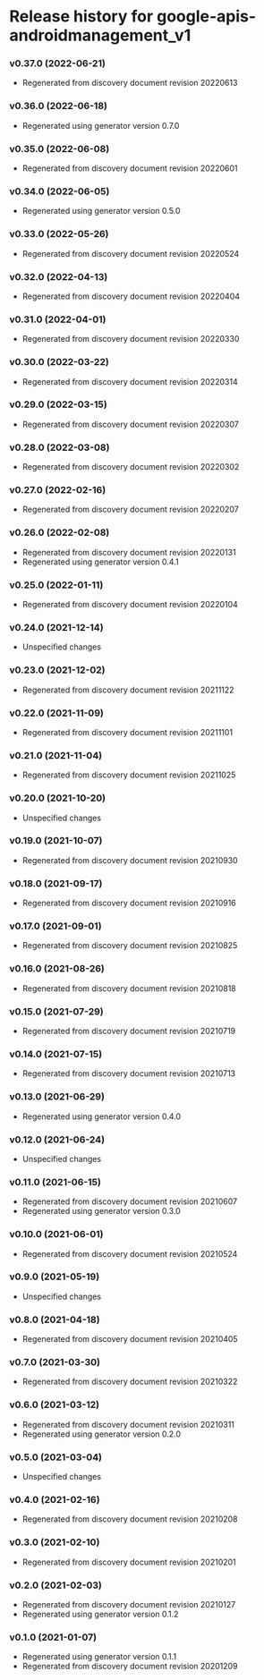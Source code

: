 # Release history for google-apis-androidmanagement_v1

### v0.37.0 (2022-06-21)

* Regenerated from discovery document revision 20220613

### v0.36.0 (2022-06-18)

* Regenerated using generator version 0.7.0

### v0.35.0 (2022-06-08)

* Regenerated from discovery document revision 20220601

### v0.34.0 (2022-06-05)

* Regenerated using generator version 0.5.0

### v0.33.0 (2022-05-26)

* Regenerated from discovery document revision 20220524

### v0.32.0 (2022-04-13)

* Regenerated from discovery document revision 20220404

### v0.31.0 (2022-04-01)

* Regenerated from discovery document revision 20220330

### v0.30.0 (2022-03-22)

* Regenerated from discovery document revision 20220314

### v0.29.0 (2022-03-15)

* Regenerated from discovery document revision 20220307

### v0.28.0 (2022-03-08)

* Regenerated from discovery document revision 20220302

### v0.27.0 (2022-02-16)

* Regenerated from discovery document revision 20220207

### v0.26.0 (2022-02-08)

* Regenerated from discovery document revision 20220131
* Regenerated using generator version 0.4.1

### v0.25.0 (2022-01-11)

* Regenerated from discovery document revision 20220104

### v0.24.0 (2021-12-14)

* Unspecified changes

### v0.23.0 (2021-12-02)

* Regenerated from discovery document revision 20211122

### v0.22.0 (2021-11-09)

* Regenerated from discovery document revision 20211101

### v0.21.0 (2021-11-04)

* Regenerated from discovery document revision 20211025

### v0.20.0 (2021-10-20)

* Unspecified changes

### v0.19.0 (2021-10-07)

* Regenerated from discovery document revision 20210930

### v0.18.0 (2021-09-17)

* Regenerated from discovery document revision 20210916

### v0.17.0 (2021-09-01)

* Regenerated from discovery document revision 20210825

### v0.16.0 (2021-08-26)

* Regenerated from discovery document revision 20210818

### v0.15.0 (2021-07-29)

* Regenerated from discovery document revision 20210719

### v0.14.0 (2021-07-15)

* Regenerated from discovery document revision 20210713

### v0.13.0 (2021-06-29)

* Regenerated using generator version 0.4.0

### v0.12.0 (2021-06-24)

* Unspecified changes

### v0.11.0 (2021-06-15)

* Regenerated from discovery document revision 20210607
* Regenerated using generator version 0.3.0

### v0.10.0 (2021-06-01)

* Regenerated from discovery document revision 20210524

### v0.9.0 (2021-05-19)

* Unspecified changes

### v0.8.0 (2021-04-18)

* Regenerated from discovery document revision 20210405

### v0.7.0 (2021-03-30)

* Regenerated from discovery document revision 20210322

### v0.6.0 (2021-03-12)

* Regenerated from discovery document revision 20210311
* Regenerated using generator version 0.2.0

### v0.5.0 (2021-03-04)

* Unspecified changes

### v0.4.0 (2021-02-16)

* Regenerated from discovery document revision 20210208

### v0.3.0 (2021-02-10)

* Regenerated from discovery document revision 20210201

### v0.2.0 (2021-02-03)

* Regenerated from discovery document revision 20210127
* Regenerated using generator version 0.1.2

### v0.1.0 (2021-01-07)

* Regenerated using generator version 0.1.1
* Regenerated from discovery document revision 20201209

